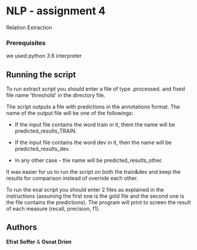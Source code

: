 # NLP - assignment 4

Relation Extraction

### Prerequisites

we used python 3.6 interpreter


## Running the script


To run extract script you should enter a file of type .processed.
and fixed file name 'threshold' in the directory file.

The script outputs a file with predictions in the annotations format. The name of the output file will be one of the followings:

* If the input file contains the word train in it, them the name will be predicted_results_TRAIN.

* If the input file contains the word dev in it, then the name will be predicted_results_dev.

* In any other case - the name will be predicted_results_other.

It was easier for us to run the script on both the train&dev and keep the results for comparison instead of override each other.


To run the eval script you should enter 2 files as explained in the instructions (assuming the first one is the gold file and the second one is the file contains the predictions).
The program will print to screen the result of each measure (recall, precision, f1).


## Authors

**Efrat Soffer** & **Osnat Drien**

